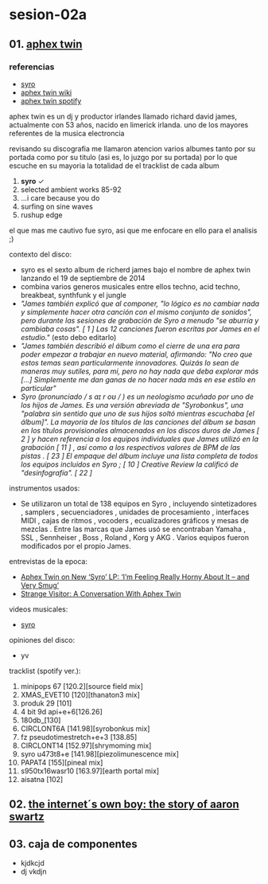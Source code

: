 # sesion-02a

## 01. [aphex twin](https://es.wikipedia.org/wiki/Aphex_Twin)

### referencias
- [syro](https://en-m-wikipedia-org.translate.goog/wiki/Syro?_x_tr_sl=en&_x_tr_tl=es-419&_x_tr_hl=es-419&_x_tr_pto=sc)
- [aphex twin wiki](https://en.m.wikipedia.org/wiki/Aphex_Twin)
- [aphex twin spotify](https://open.spotify.com/intl-es/artist/6kBDZFXuLrZgHnvmPu9NsG)

aphex twin es un dj y productor irlandes llamado richard david james, actualmente con 53 años, nacido en limerick irlanda. uno de los mayores referentes de la musica electroncia

revisando su discografia me llamaron atencion varios albumes tanto por su portada como por su titulo (asi es, lo juzgo por su portada) por lo que escuche en su mayoria la totalidad de el tracklist de cada album

1. __syro__ ✓  
2. selected ambient works 85-92
3. ...i care because you do
4. surfing on sine waves
5. rushup edge

el que mas me cautivo fue syro, asi que me enfocare en ello para el analisis ;)

contexto del disco:
- syro es el sexto album de richerd james bajo el nombre de aphex twin lanzando el 19 de septiembre de 2014
- combina varios generos musicales entre ellos techno, acid techno, breakbeat, synthfunk y el jungle
- _"James también explicó que al componer, "lo lógico es no cambiar nada y simplemente hacer otra canción con el mismo conjunto de sonidos", pero durante las sesiones de grabación de Syro a menudo "se aburría y cambiaba cosas". [ 1 ] Las 12 canciones fueron escritas por James en el estudio."_ (esto debo editarlo)
- _"James también describió el álbum como el cierre de una era para poder empezar a trabajar en nuevo material, afirmando: "No creo que estos temas sean particularmente innovadores. Quizás lo sean de maneras muy sutiles, para mí, pero no hay nada que deba explorar más [...] Simplemente me dan ganas de no hacer nada más en ese estilo en particular"_
- _Syro (pronunciado / s aɪ r oʊ / ) es un neologismo acuñado por uno de los hijos de James. Es una versión abreviada de "Syrobonkus", una "palabra sin sentido que uno de sus hijos soltó mientras escuchaba [el álbum]". La mayoría de los títulos de las canciones del álbum se basan en los títulos provisionales almacenados en los discos duros de James [ 2 ] y hacen referencia a los equipos individuales que James utilizó en la grabación [ 11 ] , así como a los respectivos valores de BPM de las pistas . [ 23 ] El empaque del álbum incluye una lista completa de todos los equipos incluidos en Syro ; [ 10 ] Creative Review la calificó de "desinfografía". [ 22 ]_

instrumentos usados:
- Se utilizaron un total de 138 equipos en Syro , incluyendo sintetizadores , samplers , secuenciadores , unidades de procesamiento , interfaces MIDI , cajas de ritmos , vocoders , ecualizadores gráficos y mesas de mezclas . Entre las marcas que James usó se encontraban Yamaha , SSL , Sennheiser , Boss , Roland , Korg y AKG . Varios equipos fueron modificados por el propio James.

entrevistas de la epoca:
- [Aphex Twin on New ‘Syro’ LP: ‘I’m Feeling Really Horny About It – and Very Smug’](https://www.rollingstone.com/music/music-news/aphex-twin-on-new-syro-lp-im-feeling-really-horny-about-it-and-very-smug-49382/)
- [Strange Visitor: A Conversation With Aphex Twin](https://pitchfork.com/features/cover-story/9506-strange-visitor-a-conversation-with-aphex-twin/)
  
videos musicales:
- [syro](https://youtube.com/playlist?list=OLAK5uy_kWLa7L4b7s7TTTtf2Mku7oQ3M2obgG5Xg&si=A8XRbGc1jeHRuck-)

opiniones del disco: 
- yv

tracklist (spotify ver.):
1. minipops 67 [120.2][source field mix]
2. XMAS_EVET10 [120][thanaton3 mix]
3. produk 29 [101]
4. 4 bit 9d api+e+6[126.26]
5. 180db_[130]
6. CIRCLONT6A [141.98][syrobonkus mix]
7. fz pseudotimestretch+e+3 [138.85]
8. CIRCLONT14 [152.97][shrymoming mix]
9. syro u473t8+e [141.98][piezolimunescence mix]
10. PAPAT4 [155][pineal mix]
11. s950tx16wasr10 [163.97][earth portal mix]
12. aisatna [102]

## 02. [the internet´s own boy: the story of aaron swartz](https://www.youtube.com/watch?v=9vz06QO3UkQ&rco=1)

## 03. caja de componentes
- kjdkcjd
- dj vkdjn
